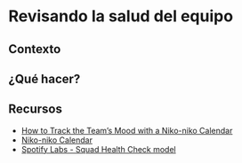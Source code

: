 # Revisando la salud del equipo

## Contexto

## ¿Qué hacer?

## Recursos

* [How to Track the Team’s Mood with a Niko-niko Calendar](http://agiletrail.com/2011/09/12/how-to-track-the-teams-mood-with-a-niko-niko-calendar/)
* [Niko-niko Calendar](http://www.geocities.jp/nikonikocalendar/index_en.html)
* [Spotify Labs -  Squad Health Check model](https://labs.spotify.com/2014/09/16/squad-health-check-model/)



